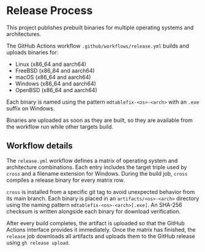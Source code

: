 # Release Process

This project publishes prebuilt binaries for multiple operating systems and
architectures.

The GitHub Actions workflow `.github/workflows/release.yml` builds and uploads
binaries for:

- Linux (x86_64 and aarch64)
- FreeBSD (x86_64 and aarch64)
- macOS (x86_64 and aarch64)
- Windows (x86_64 and aarch64)
- OpenBSD (x86_64 and aarch64)

Each binary is named using the pattern `mdtablefix-<os>-<arch>` with an `.exe`
suffix on Windows.

Binaries are uploaded as soon as they are built, so they are available from the
workflow run while other targets build.

## Workflow details

The `release.yml` workflow defines a matrix of operating system and
architecture combinations. Each entry includes the target triple used by
`cross` and a filename extension for Windows. During the build job, `cross`
compiles a release binary for every matrix row.

`cross` is installed from a specific git tag to avoid unexpected behavior from
its main branch. Each binary is placed in an `artifacts/<os>-<arch>` directory
using the naming pattern `mdtablefix-<os>-<arch>[.exe]`. An SHA-256 checksum is
written alongside each binary for download verification.

After every build completes, the artifact is uploaded so that the GitHub
Actions interface provides it immediately. Once the matrix has finished, the
`release` job downloads all artifacts and uploads them to the GitHub release
using `gh release upload`.
